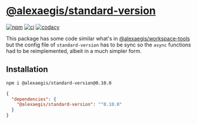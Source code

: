# [@alexaegis/standard-version](https://github.com/AlexAegis/js-tooling/tree/master/packages/standard-version)

[![npm](https://img.shields.io/npm/v/@alexaegis/standard-version/latest)](https://www.npmjs.com/package/@alexaegis/standard-version)
[![ci](https://github.com/AlexAegis/js-tooling/actions/workflows/cicd.yml/badge.svg)](https://github.com/AlexAegis/js-tooling/actions/workflows/cicd.yml)
[![codacy](https://app.codacy.com/project/badge/Grade/7939332dc9454dc1b0529e720ff902e6)](https://www.codacy.com/gh/AlexAegis/js-tooling/dashboard?utm_source=github.com&utm_medium=referral&utm_content=AlexAegis/js-tooling&utm_campaign=Badge_Grade)

This package has some code similar what's in
[@alexaegis/workspace-tools](https://github.com/AlexAegis/js-core/tree/master/packages/workspace-tools)
but the config file of `standard-version` has to be sync so the `async`
functions had to be reimplemented, albeit in a much simpler form.

## Installation

```sh
npm i @alexaegis/standard-version@0.10.0
```

```json
{
  "dependencies": {
    "@alexaegis/standard-version": "^0.10.0"
  }
}
```
